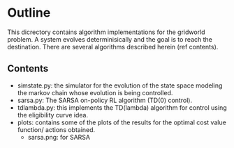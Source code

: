 # Outline

This dicrectory contains algorithm implementations for the gridworld problem. A system evolves determinisically  and the goal is to reach the destination. There are several algorithms described herein (ref contents).

## Contents


- simstate.py: the simulator for the evolution of the state space modeling the markov chain whose evolution is being controlled.
- sarsa.py: The SARSA on-policy RL algorithm (TD(0) control).
- tdlambda.py: this implements the TD(lambda) algorithm for control using the  eligibility curve idea. 
- plots: contains some of the plots of the results for the optimal cost value function/ actions obtained.
	- sarsa.png: for SARSA

